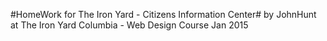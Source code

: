 #HomeWork for The Iron Yard - Citizens Information Center#
by JohnHunt at The Iron Yard Columbia - Web Design Course Jan 2015